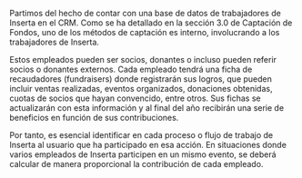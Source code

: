 Partimos del hecho de contar con una base de datos de trabajadores de Inserta en el CRM. Como se ha detallado en la sección 3.0 de Captación de Fondos, uno de los métodos de captación es interno, involucrando a los trabajadores de Inserta.

Estos empleados pueden ser socios, donantes o incluso pueden referir socios o donantes externos. Cada empleado tendrá una ficha de recaudadores (fundraisers) donde registrarán sus logros, que pueden incluir ventas realizadas, eventos organizados, donaciones obtenidas, cuotas de socios que hayan convencido, entre otros. Sus fichas se actualizarán con esta información y al final del año recibirán una serie de beneficios en función de sus contribuciones.

Por tanto, es esencial identificar en cada proceso o flujo de trabajo de Inserta al usuario que ha participado en esa acción. En situaciones donde varios empleados de Inserta participen en un mismo evento, se deberá calcular de manera proporcional la contribución de cada empleado.


